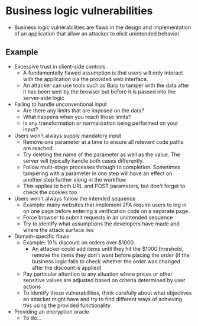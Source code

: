 # Business logic vulnerabilities

- Business logic vulnerabilities are flaws in the design and implementation of an application that allow an attacker to elicit unintended behavior.

## Example
- Excessive trust in client-side controls
  - A fundamentally flawed assumption is that users will only interact with the application via the provided web interface.
  - An attacker can use tools such as Burp to tamper with the data after it has been sent by the browser but before it is passed into the server-side logic
- Failing to handle unconventional input
  - Are there any limits that are imposed on the data?
  - What happens when you reach those limits?
  - Is any transformation or normalization being performed on your input?
- Users won't always supply mandatory input
  - Remove one parameter at a time to ensure all relevant code paths are reached
  - Try deleting the name of the parameter as well as the value. The server will typically handle both cases differently.
  - Follow multi-stage processes through to completion. Sometimes tampering with a parameter in one step will have an effect on another step further along in the workflow
  - This applies to both URL and POST parameters, but don't forget to check the cookies too
- Users won't always follow the intended sequence
  - Example: many websites that implement 2FA require users to log in on one page before entering a verification code on a separate page.
  - Force browser to submit requests in an unintended sequence
  - Try to identify what assumptions the developers have made and where the attack surface lies
- Domain-specific flaws
  - Example: 10% discount on orders over $1000.
    - An attacker could add items until they hit the $1000 threshold, remove the items they don't want before placing the order (if the business logic fails to check whether the order was changed after the discount is applied)
  - Pay particular attention to any situation where prices or other sensitive values are adjusted based on criteria determined by user actions
  - To identify these vulnerabilities, think carefully about what objectives an attacker might have and try to find different ways of achieving this using the provided functionality
- Providing an encryption oracle
  - To do...
